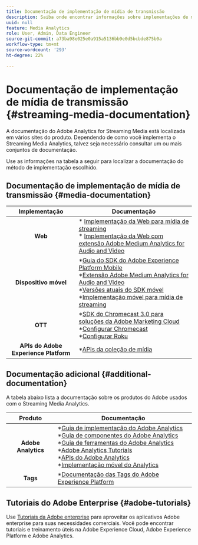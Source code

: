 ```yaml
---
title: Documentação de implementação de mídia de transmissão
description: Saiba onde encontrar informações sobre implementações de mídia de transmissão.
uuid: null
feature: Media Analytics
role: User, Admin, Data Engineer
source-git-commit: a73ba98e025e0a915a5136bb9e0d5bcbde875b0a
workflow-type: tm+mt
source-wordcount: '293'
ht-degree: 22%

---
```



# Documentação de implementação de mídia de transmissão {#streaming-media-documentation}

A documentação do Adobe Analytics for Streaming Media está localizada em vários sites do produto. Dependendo de como você implementa o Streaming Media Analytics, talvez seja necessário consultar um ou mais conjuntos de documentação.

Use as informações na tabela a seguir para localizar a documentação do método de implementação escolhido.

## Documentação de implementação de mídia de transmissão {#media-documentation}

| Implementação | Documentação |
|:-----------------------:|----------------|
| **Web** | * [Implementação da Web para mídia de streaming](/help/implementation/media-sdk/setup/web-implementation.md) <br>* [Implementação da Web com extensão Adobe Medium Analytics for Audio and Video ](https://experienceleague.adobe.com/docs/experience-platform/tags/extensions/adobe/media-analytics-3x/overview.html?lang=en) |
| **Dispositivo móvel** | *[Guia do SDK do Adobe Experience Platform Mobile](https://aep-sdks.gitbook.io/docs/) <br> *[Extensão Adobe Medium Analytics for Audio and Video](https://aep-sdks.gitbook.io/docs/using-mobile-extensions/adobe-media-analytics)<br> *[Versões atuais do SDK móvel](https://aep-sdks.gitbook.io/docs/resources/upgrading-to-aep/current-sdk-versions) <br> *[Implementação móvel para mídia de streaming](/help/implementation/media-sdk/setup/mobile-implementation.md) |  |  |
| **OTT** | *[SDK do Chromecast 3.0 para soluções da Adobe Marketing Cloud](https://adobe-marketing-cloud.github.io/media-sdks/reference/chromecast/)<br> *[Configurar Chromecast](/help/implementation/media-sdk/setup/set-up-chromecast.md)<br> *[Configurar Roku](/help/implementation/media-sdk/setup/set-up-roku.md) |
| **APIs do Adobe Experience Platform** | *[APIs da coleção de mídia](/help/implementation/media-collection-api/mc-api-overview.md) |

## Documentação adicional {#additional-documentation}

A tabela abaixo lista a documentação sobre os produtos do Adobe usados com o Streaming Media Analytics.

| Produto | Documentação |
|:-----------------------:|----------------|
| **Adobe Analytics** | *[Guia de implementação do Adobe Analytics](https://experienceleague.adobe.com/docs/analytics/implementation/home.html?lang=pt-BR)<br>  *[Guia de componentes do Adobe Analytics](https://experienceleague.adobe.com/docs/analytics/components/home.html?lang=pt-BR)<br> *[Guia de ferramentas do Adobe Analytics](https://experienceleague.adobe.com/docs/analytics/analyze/home.html?lang=pt-BR)<br> *[Adobe Analytics Tutorials](https://experienceleague.adobe.com/docs/analytics.html?lang=en#tutorials) <br> *[APIs do Adobe Analytics](https://developer.adobe.com/analytics-apis/docs/2.0/)<br> *[Implementação móvel do Analytics](https://aep-sdks.gitbook.io/docs/using-mobile-extensions/adobe-analytics) |
| **Tags** | *[Documentação das Tags do Adobe Experience Platform](https://experienceleague.adobe.com/docs/experience-platform/tags/home.html?lang=pt-BR) |

## Tutoriais do Adobe Enterprise {#adobe-tutorials}

Use [Tutoriais da Adobe enterprise](https://experienceleague.adobe.com/docs/home-tutorials.html?lang=pt-BR) para aproveitar os aplicativos Adobe enterprise para suas necessidades comerciais. Você pode encontrar tutoriais e treinamento úteis na Adobe Experience Cloud, Adobe Experience Platform e Adobe Analytics.
